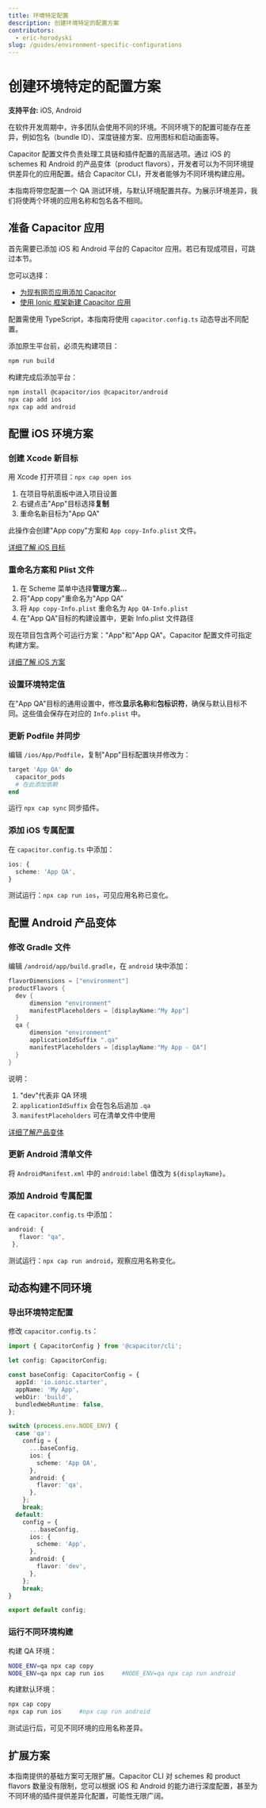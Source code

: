 ```yaml
---
title: 环境特定配置
description: 创建环境特定的配置方案
contributors:
  - eric-horodyski
slug: /guides/environment-specific-configurations
---
```


# 创建环境特定的配置方案

**支持平台:** iOS, Android

在软件开发周期中，许多团队会使用不同的环境。不同环境下的配置可能存在差异，例如包名（bundle ID）、深度链接方案、应用图标和启动画面等。

Capacitor 配置文件负责处理工具链和插件配置的高层选项。通过 iOS 的 schemes 和 Android 的产品变体（product flavors），开发者可以为不同环境提供差异化的应用配置。结合 Capacitor CLI，开发者能够为不同环境构建应用。

本指南将带您配置一个 QA 测试环境，与默认环境配置共存。为展示环境差异，我们将使两个环境的应用名称和包名各不相同。

## 准备 Capacitor 应用

首先需要已添加 iOS 和 Android 平台的 Capacitor 应用。若已有现成项目，可跳过本节。

您可以选择：
- [为现有网页应用添加 Capacitor](/main/getting-started/installation.md)
- [使用 Ionic 框架新建 Capacitor 应用](/main/getting-started/with-ionic.md)

配置需使用 TypeScript，本指南将使用 `capacitor.config.ts` 动态导出不同配置。

添加原生平台前，必须先构建项目：

```bash
npm run build
```

构建完成后添加平台：

```bash
npm install @capacitor/ios @capacitor/android
npx cap add ios
npx cap add android
```

## 配置 iOS 环境方案

### 创建 Xcode 新目标

用 Xcode 打开项目：`npx cap open ios`

1. 在项目导航面板中进入项目设置
2. 右键点击"App"目标选择**复制**
3. 重命名新目标为"App QA"

此操作会创建"App copy"方案和 `App copy-Info.plist` 文件。

[详细了解 iOS 目标](https://developer.apple.com/library/archive/documentation/ToolsLanguages/Conceptual/Xcode_Overview/WorkingwithTargets.html)

### 重命名方案和 Plist 文件

1. 在 Scheme 菜单中选择**管理方案...**
2. 将"App copy"重命名为"App QA"
3. 将 `App copy-Info.plist` 重命名为 `App QA-Info.plist`
4. 在"App QA"目标的构建设置中，更新 Info.plist 文件路径

现在项目包含两个可运行方案："App"和"App QA"。Capacitor 配置文件可指定构建方案。

[详细了解 iOS 方案](https://developer.apple.com/library/archive/documentation/ToolsLanguages/Conceptual/Xcode_Overview/ManagingSchemes.html)

### 设置环境特定值

在"App QA"目标的通用设置中，修改**显示名称**和**包标识符**，确保与默认目标不同。这些值会保存在对应的 `Info.plist` 中。

### 更新 Podfile 并同步

编辑 `/ios/App/Podfile`，复制"App"目标配置块并修改为：

```ruby
target 'App QA' do
  capacitor_pods
  # 在此添加依赖
end
```

运行 `npx cap sync` 同步插件。

### 添加 iOS 专属配置

在 `capacitor.config.ts` 中添加：

```typescript
ios: {
  scheme: 'App QA',
}
```

测试运行：`npx cap run ios`，可见应用名称已变化。

## 配置 Android 产品变体

### 修改 Gradle 文件

编辑 `/android/app/build.gradle`，在 `android` 块中添加：

```groovy
flavorDimensions = ["environment"]
productFlavors {
  dev {
      dimension "environment"
      manifestPlaceholders = [displayName:"My App"]
  }
  qa {
      dimension "environment"
      applicationIdSuffix ".qa"
      manifestPlaceholders = [displayName:"My App - QA"]
  }
}
```

说明：
1. "dev"代表非 QA 环境
2. `applicationIdSuffix` 会在包名后追加 `.qa`
3. `manifestPlaceholders` 可在清单文件中使用

[详细了解产品变体](https://developer.android.com/studio/build/build-variants)

### 更新 Android 清单文件

将 `AndroidManifest.xml` 中的 `android:label` 值改为 `${displayName}`。

### 添加 Android 专属配置

在 `capacitor.config.ts` 中添加：

```typescript
android: {
   flavor: "qa",
 },
```

测试运行：`npx cap run android`，观察应用名称变化。

## 动态构建不同环境

### 导出环境特定配置

修改 `capacitor.config.ts`：

```typescript
import { CapacitorConfig } from '@capacitor/cli';

let config: CapacitorConfig;

const baseConfig: CapacitorConfig = {
  appId: 'io.ionic.starter',
  appName: 'My App',
  webDir: 'build',
  bundledWebRuntime: false,
};

switch (process.env.NODE_ENV) {
  case 'qa':
    config = {
      ...baseConfig,
      ios: {
        scheme: 'App QA',
      },
      android: {
        flavor: 'qa',
      },
    };
    break;
  default:
    config = {
      ...baseConfig,
      ios: {
        scheme: 'App',
      },
      android: {
        flavor: 'dev',
      },
    };
    break;
}

export default config;
```

### 运行不同环境构建

构建 QA 环境：

```bash
NODE_ENV=qa npx cap copy
NODE_ENV=qa npx cap run ios 	#NODE_ENV=qa npx cap run android
```

构建默认环境：

```bash
npx cap copy
npx cap run ios 	#npx cap run android
```

测试运行后，可见不同环境的应用名称差异。

## 扩展方案

本指南提供的基础方案可无限扩展。Capacitor CLI 对 schemes 和 product flavors 数量没有限制，您可以根据 iOS 和 Android 的能力进行深度配置，甚至为不同环境的插件提供差异化配置，可能性无限广阔。